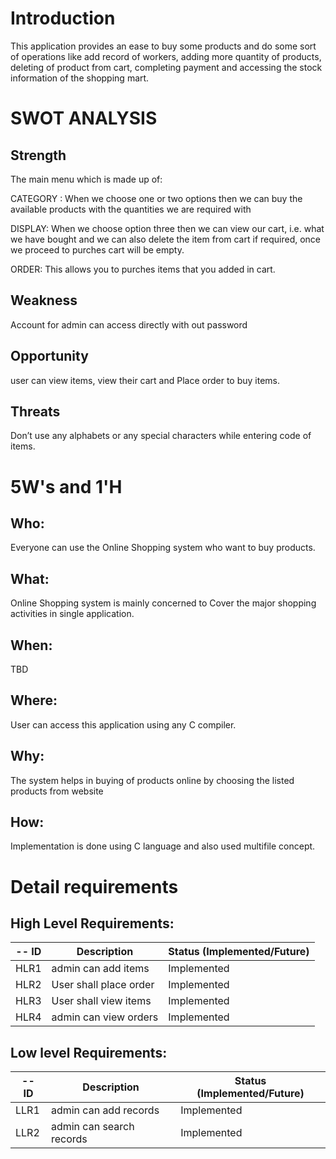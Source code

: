 # Introduction
This application provides an ease to buy some products and do some sort of operations like add record of workers, adding more quantity of products, deleting of product from cart, completing payment and accessing the stock information of the shopping mart.

# SWOT ANALYSIS
## Strength
The main menu which is made up of:

CATEGORY :
When we choose one or two options then we can buy the available products with the quantities we are required with

DISPLAY: When we choose option three then we can view our cart, i.e. what we have bought and we can also delete the item from cart if required, once we proceed to purches cart will be empty.

ORDER: This allows you to purches items that you added in cart.

## Weakness 
Account for admin can access directly with out password
## Opportunity 
user can view items, view their cart and Place order to buy items.
## Threats
Don’t use any alphabets or any special characters while entering code of items.
# 5W's and 1'H
## Who:
Everyone can use the Online Shopping system who want to buy products.
## What:
Online Shopping system is mainly concerned to Cover the major shopping activities in single application.
## When:
TBD
## Where:
User can access this application using any C compiler.
## Why:
The system helps in buying of products online by choosing the listed products from website
## How:
Implementation is done using C language and also used multifile concept.


# Detail requirements
## High Level Requirements:
-- ID | Description | Status (Implemented/Future)
----- | ------------|---------------------------
HLR1| admin can add items | Implemented
HLR2| User shall place order| Implemented
HLR3| User shall view items| Implemented
HLR4| admin can view orders| Implemented



##  Low level Requirements:
-- ID | Description | Status (Implemented/Future)
----- | ------------|---------------------------
LLR1| admin can add records  | Implemented
LLR2| admin can search records | Implemented
